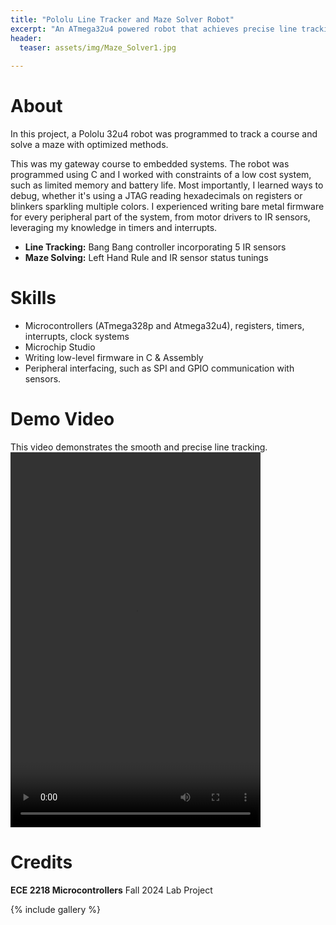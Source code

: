 ```yaml
---
title: "Pololu Line Tracker and Maze Solver Robot"
excerpt: "An ATmega32u4 powered robot that achieves precise line tracking and strategic maze solving."
header:
  teaser: assets/img/Maze_Solver1.jpg
   
---
```


# About
In this project, a Pololu 32u4 robot was programmed to track a course and solve a maze with optimized methods.

This was my gateway course to embedded systems. The robot was programmed using C and I worked with constraints of a low cost system, such as limited memory and battery life. Most importantly, I learned ways to debug, whether it's using a JTAG reading hexadecimals on registers or blinkers sparkling multiple colors. I experienced writing bare metal firmware for every peripheral part of the system, from motor drivers to IR sensors, leveraging my knowledge in timers and interrupts.

* **Line Tracking:** Bang Bang controller incorporating 5 IR sensors
* **Maze Solving:** Left Hand Rule and IR sensor status tunings


# Skills
* Microcontrollers (ATmega328p and Atmega32u4), registers, timers, interrupts, clock systems
* Microchip Studio
* Writing low-level firmware in C & Assembly
* Peripheral interfacing, such as SPI and GPIO communication with sensors.

# Demo Video
This video demonstrates the smooth and precise line tracking. 
<video controls src="assets/img/Maze_Solver_Demo.mp4" title="Title" width="400" height="600" allowfullscreen="true" webkitallowfullscreen="true" mozallowfullscreen="true"  frameborder="0"></video>

# Credits
**ECE 2218 Microcontrollers** Fall 2024 Lab Project

{% include gallery %}
